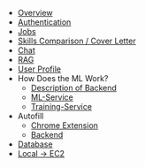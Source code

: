 <!-- docs/_sidebar.md -->
- [Overview](/)
- [Authentication](authentication.md)
- [Jobs](backend/routes/jobs_routes.md)
- [Skills Comparison / Cover Letter](backend/routes/letter_generator_routes.md)
- [Chat](backend/routes/chatbot_routes.md)
- [RAG](rag.md)
- [User Profile](backend/routes/user_profiles_routes.md)
- How Does the ML Work?
  - [Description of Backend](ml-service/backend_description.md)
  - [ML-Service](ml-service/ml_service.md)
  - [Training-Service](ml-service/training_service.md)
- Autofill
  - [Chrome Extension](complete_autofill.md)
  - [Backend](backend/routes/autofill_routes.md)
- [Database](backend/database.md)
- [Local -> EC2](ec2-guide.md)